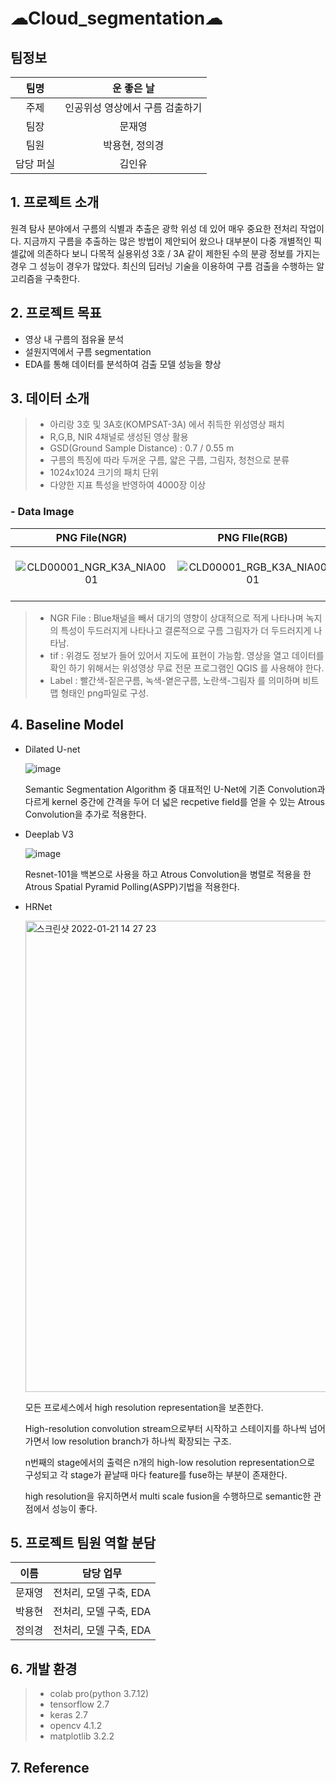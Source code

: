 # ☁Cloud_segmentation☁

## 팀정보

|팀명|운 좋은 날|
|:----:|:---------:|
|주제|인공위성 영상에서 구름 검출하기 |
|팀장|문재영|
|팀원|박용현, 정의경|
|담당 퍼실|김인유|


## 1. 프로젝트 소개

원격 탐사 분야에서 구름의 식별과 추출은 광학 위성  데 있어 매우 중요한 전처리 작업이다. 지금까지 구름을 추출하는 많은 방법이 제안되어 왔으나 대부분이 다중  개별적인 픽셀값에 의존하다 보니 다목적 실용위성 3호 / 3A 같이 제한된 수의 분광 정보를 가지는 경우 그 성능이  경우가 많았다. 최신의 딥러닝 기술을 이용하여 구름 검출을 수행하는 알고리즘을 구축한다.


## 2. 프로젝트 목표

- 영상 내 구름의 점유율 분석
- 설원지역에서 구름 segmentation
- EDA를 통해 데이터를 분석하여 검출 모델 성능을 향상


## 3. 데이터 소개

> - 아리랑 3호 및 3A호(KOMPSAT-3A) 에서 취득한 위성영상 패치
> - R,G,B, NIR 4채널로 생성된 영상 활용
> - GSD(Ground Sample Distance) : 0.7 / 0.55 m
> - 구름의 특징에 따라 두꺼운 구름, 얇은 구름, 그림자, 청천으로 분류
> - 1024x1024 크기의 패치 단위
> - 다양한 지표 특성을 반영하여 4000장 이상


### - Data Image

|PNG File(NGR)|PNG FIle(RGB)|tif File|PNG FIle(Label)|
|:----:|:---------:|:----:|:----:|
|![CLD00001_NGR_K3A_NIA0001](https://user-images.githubusercontent.com/66707865/150467296-72ed74e0-8eab-40f1-b52d-ace2ca7b9b0e.png)|![CLD00001_RGB_K3A_NIA0001](https://user-images.githubusercontent.com/66707865/150467306-ebcecdca-7f2b-403a-b34e-2b67a112ebe7.png)|![2022-01-21 13 54 50](https://user-images.githubusercontent.com/66707865/150468446-12effd76-ea6e-4dfd-b493-1871bc3caced.jpg)|![CLD00001_MS4_K3A_NIA0001_label](https://user-images.githubusercontent.com/66707865/150469172-5a04ed35-10be-4016-b8c3-be17437509ec.png)|

> - NGR File : Blue채널을 빼서 대기의 영향이 상대적으로 적게 나타나며 녹지의 특성이 두드러지게 나타나고 결론적으로 구름 그림자가 더 두드러지게 나타남.
> - tif : 위경도 정보가 들어 있어서 지도에 표현이 가능함. 영상을 열고 데이터를 확인 하기 위해서는 위성영상 무료 전문 프로그램인 QGIS 를 사용해야 한다.
> - Label : 빨간색-짙은구름, 녹색-옅은구름, 노란색-그림자 를 의미하며 비트맵 형태인 png파일로 구성.


## 4. Baseline Model

- Dilated U-net

  ![image](https://user-images.githubusercontent.com/66707865/150466007-415f7e51-bbca-4365-a6c4-c4022c727ed8.png)
  
  Semantic Segmentation Algorithm 중 대표적인 U-Net에 기존 Convolution과 다르게 kernel 중간에 간격을 두어 더 넓은 recpetive field를 얻을 수 있는 Atrous Convolution을 추가로 적용한다.  
  
- Deeplab V3

  ![image](https://user-images.githubusercontent.com/90362552/150472271-d557395d-821d-4b64-95d5-99ea5ddc37c5.png)

  Resnet-101을 백본으로 사용을 하고 Atrous Convolution을
  병렬로 적용을 한 Atrous Spatial Pyramid Polling(ASPP)기법을 적용한다.

- HRNet

  <img width="754" alt="스크린샷 2022-01-21 14 27 23" src="https://user-images.githubusercontent.com/90365512/150471129-d2b876d0-df1b-40a2-a7e1-fb24981ea98d.png">

  모든 프로세스에서 high resolution representation을 보존한다.
  
  High-resolution convolution stream으로부터 시작하고 스테이지를 하나씩 넘어가면서 low resolution branch가 하나씩 확장되는 구조.
  
  n번째의 stage에서의 출력은 n개의 high-low resolution representation으로 구성되고 각 stage가 끝날때 마다 feature를 fuse하는 부분이 존재한다.
  
  high resolution을 유지하면서 multi scale fusion을 수행하므로 semantic한 관점에서 성능이 좋다.
  
  

## 5. 프로젝트 팀원 역할 분담

|이름| 담당 업무 |
|:----:|:---------:|
|문재영| 전처리, 모델 구축, EDA|
|박용현| 전처리, 모델 구축, EDA|
|정의경| 전처리, 모델 구축, EDA|

## 6. 개발 환경

> - colab pro(python 3.7.12)
> - tensorflow 2.7
> - keras 2.7
> - opencv 4.1.2
> - matplotlib 3.2.2

## 7. Reference

